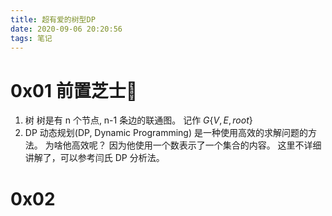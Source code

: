 ```yaml
---
title: 超有爱的树型DP
date: 2020-09-06 20:20:56
tags: 笔记
---
```


# 0x01 前置芝士🎂
<!--more-->
1. 树
   树是有 n 个节点, n-1 条边的联通图。
   记作 $G\{V,E,root\}$
2. DP
   动态规划(DP, Dynamic Programming) 是一种使用高效的求解问题的方法。
   为啥他高效呢？ 因为他使用一个数表示了一个集合的内容。
   这里不详细讲解了，可以参考闫氏 DP 分析法。

# 0x02 


